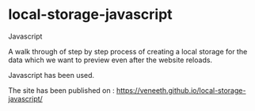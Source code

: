 # local-storage-javascript

Javascript

A walk through of step by step process of creating a local storage for the data which we want to preview even after the website reloads.

Javascript has been used.

The site has been published on :
https://veneeth.github.io/local-storage-javascript/
